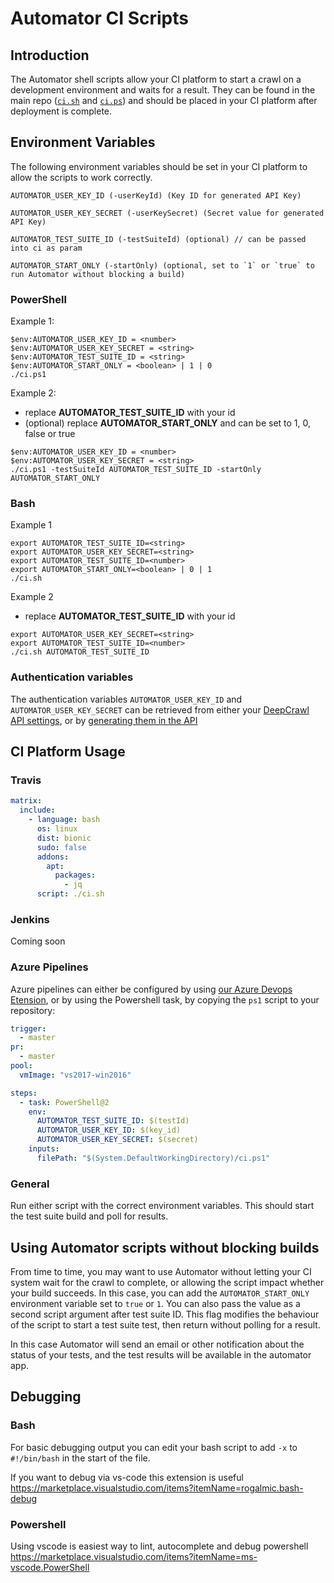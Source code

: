 # Automator CI Scripts

## Introduction

The Automator shell scripts allow your CI platform to start a crawl on a development environment and waits for a result. They can be found in the main repo ([`ci.sh`](https://github.com/deepcrawl/automator-sdk/blob/master/ci.sh) and [`ci.ps`](https://github.com/deepcrawl/automator-sdk/blob/master/ci.ps)) and should be placed in your CI platform after deployment is complete.

## Environment Variables

The following environment variables should be set in your CI platform to allow the scripts to work correctly.

```
AUTOMATOR_USER_KEY_ID (-userKeyId) (Key ID for generated API Key)

AUTOMATOR_USER_KEY_SECRET (-userKeySecret) (Secret value for generated API Key)

AUTOMATOR_TEST_SUITE_ID (-testSuiteId) (optional) // can be passed into ci as param

AUTOMATOR_START_ONLY (-startOnly) (optional, set to `1` or `true` to run Automator without blocking a build)
```

### PowerShell

Example 1:

```
$env:AUTOMATOR_USER_KEY_ID = <number>
$env:AUTOMATOR_USER_KEY_SECRET = <string>
$env:AUTOMATOR_TEST_SUITE_ID = <string>
$env:AUTOMATOR_START_ONLY = <boolean> | 1 | 0
./ci.ps1
```

Example 2: 

* replace **AUTOMATOR_TEST_SUITE_ID** with your id
* (optional) replace **AUTOMATOR_START_ONLY** and can be set to 1, 0, false or true

```
$env:AUTOMATOR_USER_KEY_ID = <number>
$env:AUTOMATOR_USER_KEY_SECRET = <string>
./ci.ps1 -testSuiteId AUTOMATOR_TEST_SUITE_ID -startOnly AUTOMATOR_START_ONLY
```

### Bash
Example 1
```
export AUTOMATOR_TEST_SUITE_ID=<string>
export AUTOMATOR_USER_KEY_SECRET=<string>
export AUTOMATOR_TEST_SUITE_ID=<number>
export AUTOMATOR_START_ONLY=<boolean> | 0 | 1
./ci.sh
```

Example 2
* replace **AUTOMATOR_TEST_SUITE_ID** with your id
```
export AUTOMATOR_USER_KEY_SECRET=<string>
export AUTOMATOR_TEST_SUITE_ID=<number>
./ci.sh AUTOMATOR_TEST_SUITE_ID
```

### Authentication variables
The authentication variables `AUTOMATOR_USER_KEY_ID` and `AUTOMATOR_USER_KEY_SECRET` can be retrieved from either your [DeepCrawl API settings](https://app.deepcrawl.com/dc-api), or by [generating them in the API](https://deepcrawl.github.io/automator-sdk/#/authentication)

## CI Platform Usage

### Travis

```yaml
matrix:
  include:
    - language: bash
      os: linux
      dist: bionic
      sudo: false
      addons:
        apt:
          packages:
            - jq
      script: ./ci.sh
```

### Jenkins
Coming soon

### Azure Pipelines

Azure pipelines can either be configured by using [our Azure Devops Etension](https://deepcrawl.github.io/automator-sdk/#/azure-devops-extension), or by using the Powershell task, by copying the `ps1` script to your repository:

```yaml
trigger:
  - master
pr:
  - master
pool:
  vmImage: "vs2017-win2016"

steps:
  - task: PowerShell@2
    env:
      AUTOMATOR_TEST_SUITE_ID: $(testId)
      AUTOMATOR_USER_KEY_ID: $(key_id)
      AUTOMATOR_USER_KEY_SECRET: $(secret)
    inputs:
      filePath: "$(System.DefaultWorkingDirectory)/ci.ps1"
```

### General

Run either script with the correct environment variables. This should start the test suite build and poll for results.

## Using Automator scripts without blocking builds

From time to time, you may want to use Automator without letting your CI system wait for the crawl to complete, or allowing the script impact whether your build succeeds. In this case, you can add the `AUTOMATOR_START_ONLY` environment variable set to `true` or `1`. You can also pass the value as a second script argument after test suite ID. This flag modifies the behaviour of the script to start a test suite test, then return without polling for a result.

In this case Automator will send an email or other notification about the status of your tests, and the test results will be available in the automator app.

## Debugging

### Bash

For basic debugging output you can edit your bash script to add `-x` to `#!/bin/bash` in the start of the file.

If you want to debug via vs-code this extension is useful https://marketplace.visualstudio.com/items?itemName=rogalmic.bash-debug

### Powershell

Using vscode is easiest way to lint, autocomplete and debug powershell
https://marketplace.visualstudio.com/items?itemName=ms-vscode.PowerShell
